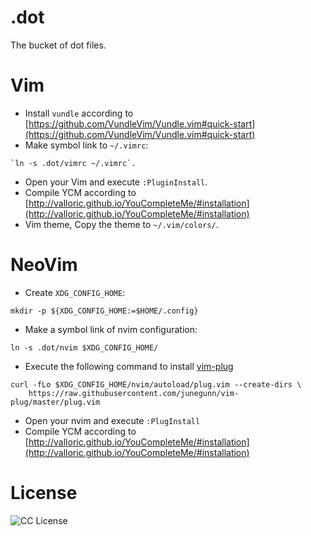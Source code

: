 # .dot
The bucket of dot files.

# Vim

- Install `vundle` according to [https://github.com/VundleVim/Vundle.vim#quick-start](https://github.com/VundleVim/Vundle.vim#quick-start)
- Make symbol link to `~/.vimrc`:

```
`ln -s .dot/vimrc ~/.vimrc`.
```

- Open your Vim and execute `:PluginInstall`.
- Compile YCM according to [http://valloric.github.io/YouCompleteMe/#installation](http://valloric.github.io/YouCompleteMe/#installation)
- Vim theme, Copy the theme to `~/.vim/colors/`.

# NeoVim

- Create `XDG_CONFIG_HOME`:

```
mkdir -p ${XDG_CONFIG_HOME:=$HOME/.config}
```

- Make a symbol link of nvim configuration:

```
ln -s .dot/nvim $XDG_CONFIG_HOME/
```

- Execute the following command to install [vim-plug](https://github.com/junegunn/vim-plug)

```
curl -fLo $XDG_CONFIG_HOME/nvim/autoload/plug.vim --create-dirs \
    https://raw.githubusercontent.com/junegunn/vim-plug/master/plug.vim
```

- Open your nvim and execute `:PlugInstall`
- Compile YCM according to [http://valloric.github.io/YouCompleteMe/#installation](http://valloric.github.io/YouCompleteMe/#installation)

# License
![CC License](http://i.creativecommons.org/l/by-nc-sa/3.0/88x31.png)
